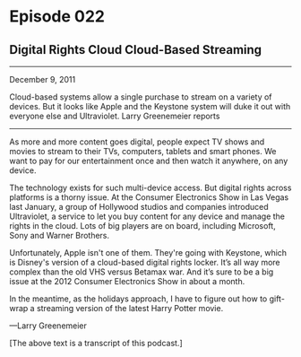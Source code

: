 # Episode 022

## Digital Rights Cloud Cloud-Based Streaming

---

December 9, 2011

Cloud-based systems allow a single purchase to stream on a variety of devices. But it looks like Apple and the Keystone system will duke it out with everyone else and Ultraviolet. Larry Greenemeier reports

---

As more and more content goes digital, people expect TV shows and movies to stream to their TVs, computers, tablets and smart phones. We want to pay for our entertainment once and then watch it anywhere, on any device.

The technology exists for such multi-device access. But digital rights across platforms is a thorny issue. At the Consumer Electronics Show in Las Vegas last January, a group of Hollywood studios and companies introduced Ultraviolet, a service to let you buy content for any device and manage the rights in the cloud. Lots of big players are on board, including Microsoft, Sony and Warner Brothers.

Unfortunately, Apple isn't one of them. They're going with Keystone, which is Disney's version of a cloud-based digital rights locker. It’s all way more complex than the old VHS versus Betamax war. And it’s sure to be a big issue at the 2012 Consumer Electronics Show in about a month.

In the meantime, as the holidays approach, I have to figure out how to gift-wrap a streaming version of the latest Harry Potter movie.

—Larry Greenemeier

[The above text is a transcript of this podcast.]

